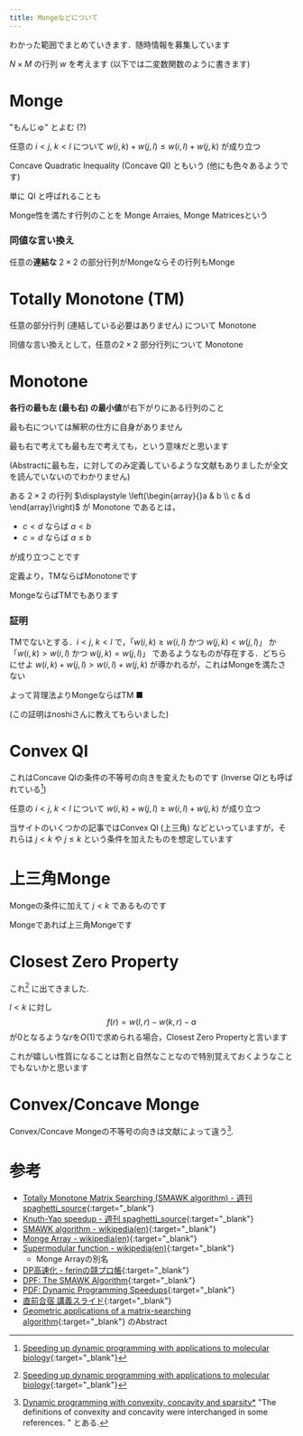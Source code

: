 ```yaml
---
title: Mongeなどについて
---
```


わかった範囲でまとめていきます．随時情報を募集しています

$N \times M$ の行列 $w$ を考えます (以下では二変数関数のように書きます)

# Monge

"もんじゅ" とよむ (?)

任意の $i \lt j,~k \lt l$ について $w(i, k) + w(j, l) \leq w(i, l) + w(j, k)$ が成り立つ

Concave Quadratic Inequality (Concave QI) ともいう (他にも色々あるようです)

単に QI と呼ばれることも

Monge性を満たす行列のことを Monge Arraies, Monge Matricesという

### 同値な言い換え

任意の**連結な** $2 \times 2$ の部分行列がMongeならその行列もMonge

# Totally Monotone (TM)

任意の部分行列 (連結している必要はありません) について Monotone

同値な言い換えとして，任意の$2 \times 2$ 部分行列について Monotone

# Monotone

**各行の最も左 (最も右) の最小値**が右下がりにある行列のこと

最も右については解釈の仕方に自身がありません

最も右で考えても最も左で考えても，という意味だと思います

(Abstractに最も左，に対してのみ定義しているような文献もありましたが全文を読んでいないのでわかりません)

ある $2 \times 2$ の行列 $\displaystyle \left(\begin{array}{}a & b \\ c & d \end{array}\right)$ が Monotone であるとは，

* $c \lt d$ ならば $a \lt b$
* $c = d$ ならば $a \leq b$

が成り立つことです

定義より，TMならばMonotoneです

MongeならばTMでもあります

### 証明

TMでないとする．$i \lt j,~k \lt l$ で，「$w(i, k) \geq w(i, l)$ かつ $w(j, k) \lt w(j, l)$」 か 「$w(i, k) \gt w(i, l)$ かつ $w(j, k) = w(j, l)$」 であるようなものが存在する．どちらにせよ $w(i, k) + w(j, l) \gt w(i, l) + w(j, k)$ が導かれるが，これはMongeを満たさない

よって背理法よりMongeならばTM ■

(この証明はnoshiさんに教えてもらいました)

# Convex QI

これはConcave QIの条件の不等号の向きを変えたものです (Inverse QIとも呼ばれている[^1])

任意の $i \lt j,~k \lt l$ について $w(i, k) + w(j, l) \geq w(i, l) + w(j, k)$ が成り立つ

当サイトのいくつかの記事ではConvex QI (上三角) などといっていますが，それらは $j \lt k$ や $j \leq k$ という条件を加えたものを想定しています

# 上三角Monge

Mongeの条件に加えて $j \lt k$ であるものです

Mongeであれば上三角Mongeです

# Closest Zero Property

これ[^1] に出てきました.

$l \lt k$ に対し $$f(r) = w(l, r) - w(k, r) - a$$ が0となるような$r$を$O(1)$で求められる場合，Closest Zero Propertyと言います

これが嬉しい性質になることは割と自然なことなので特別覚えておくようなことでもないかと思います


# Convex/Concave Monge

Convex/Concave Mongeの不等号の向きは文献によって違う[^2].

# 参考

* [Totally Monotone Matrix Searching (SMAWK algorithm) - 週刊 spaghetti_source](https://topcoder.g.hatena.ne.jp/spaghetti_source/20120923/1348327542){:target="_blank"}<!--_-->
* [Knuth-Yao speedup - 週刊 spaghetti_source](https://topcoder.g.hatena.ne.jp/spaghetti_source/20120915){:target="_blank"}<!--_-->
* [SMAWK algorithm - wikipedia(en)](https://en.wikipedia.org/wiki/SMAWK_algorithm){:target="_blank"}<!--_-->
* [Monge Array - wikipedia(en)](https://en.wikipedia.org/wiki/Monge_array){:target="_blank"}<!--_-->
* [Supermodular function - wikipedia(en)](https://en.wikipedia.org/wiki/Supermodular_function){:target="_blank"}<!--_-->
  * Monge Arrayの別名
* [DP高速化 - ferinの競プロ帳](https://ferin-tech.hatenablog.com/entry/2018/02/23/071343){:target="_blank"}<!--_-->
* [DPF: The SMAWK Algorithm](http://web.cs.unlv.edu/larmore/Courses/CSC477/monge.pdf){:target="_blank"}<!--_-->
* [PDF: Dynamic Programming Speedups](http://www.cse.ust.hk/~golin/COMP572/Notes/DP_speedup.pdf){:target="_blank"}<!--_-->
* [直前合宿 講義スライド](https://www.slideshare.net/ikumihide/ss-50881829){:target="_blank"}<!--_-->
* [Geometric applications of a matrix-searching algorithm](https://link.springer.com/article/10.1007%2FBF01840359){:target="_blank"}<!--_--> のAbstract

[^1]: [Speeding up dynamic programming with applications to molecular biology](https://www.sciencedirect.com/science/article/pii/0304397589901011){:target="_blank"}<!--_-->
[^2]: [Dynamic programming with convexity, concavity and sparsity*](https://core.ac.uk/download/pdf/82676028.pdf) "The definitions of convexity and concavity were interchanged in some references. " とある.

